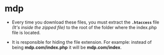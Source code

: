 # mdp


- Every time you download these files, you must extract the **`.htaccess`** file _(It's inside the zipped file)_ to the root of the folder where the index.php file is located.

- It is responsible for hiding the file extension. For example: instead of being **mdp.com/index.php** it will be **mdp.com/index**.
